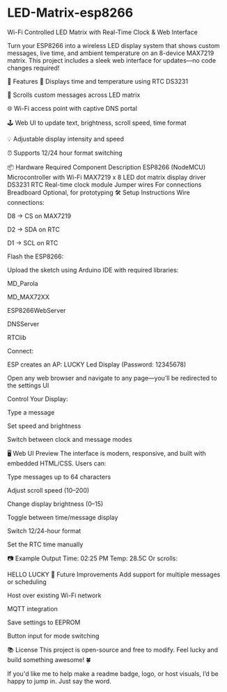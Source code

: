 # LED-Matrix-esp8266                        
Wi-Fi Controlled LED Matrix with Real-Time Clock & Web Interface

Turn your ESP8266 into a wireless LED display system that shows custom messages, live time, and ambient temperature on an 8-device MAX7219 matrix. This project includes a sleek web interface for updates—no code changes required!

🚀 Features
🧠 Displays time and temperature using RTC DS3231

💬 Scrolls custom messages across LED matrix

🌐 Wi-Fi access point with captive DNS portal

🕹️ Web UI to update text, brightness, scroll speed, time format

💡 Adjustable display intensity and speed

⏰ Supports 12/24 hour format switching

📦 Hardware Required
Component	Description
ESP8266 (NodeMCU)	Microcontroller with Wi-Fi
MAX7219 x 8	LED dot matrix display driver
DS3231 RTC	Real-time clock module
Jumper wires	For connections
Breadboard	Optional, for prototyping
🛠️ Setup Instructions
Wire connections:

D8 → CS on MAX7219

D2 → SDA on RTC

D1 → SCL on RTC

Flash the ESP8266:

Upload the sketch using Arduino IDE with required libraries:

MD_Parola

MD_MAX72XX

ESP8266WebServer

DNSServer

RTClib

Connect:

ESP creates an AP: LUCKY Led Display (Password: 12345678)

Open any web browser and navigate to any page—you’ll be redirected to the settings UI

Control Your Display:

Type a message

Set speed and brightness

Switch between clock and message modes

🖥️ Web UI Preview
The interface is modern, responsive, and built with embedded HTML/CSS. Users can:

Type messages up to 64 characters

Adjust scroll speed (10–200)

Change display brightness (0–15)

Toggle between time/message display

Switch 12/24-hour format

Set the RTC time manually

📷 Example Output
Time: 02:25 PM  Temp: 28.5C
Or scrolls:

HELLO LUCKY
🤖 Future Improvements
Add support for multiple messages or scheduling

Host over existing Wi-Fi network

MQTT integration

Save settings to EEPROM

Button input for mode switching

📚 License
This project is open-source and free to modify. Feel lucky and build something awesome! 🍀

If you'd like me to help make a readme badge, logo, or host visuals, I’d be happy to jump in. Just say the word.


